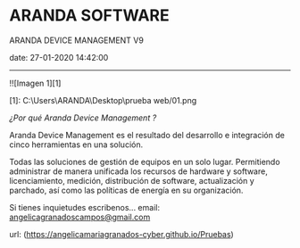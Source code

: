 
# ARANDA SOFTWARE 

ARANDA DEVICE MANAGEMENT V9

date: 27-01-2020 14:42:00


---

!![Imagen 1][1]  

 [1]: C:\Users\ARANDA\Desktop\prueba web/01.png
 


*¿Por qué Aranda Device Management ?*

Aranda Device Management es el resultado del desarrollo e integración de cinco herramientas en una solución. 

Todas las soluciones de gestión de equipos en un solo lugar. Permitiendo administrar de manera unificada los recursos de hardware y
software, licenciamiento, medición, distribución de software,
actualización y parchado, así como las políticas de energía en su
organización.

Si tienes inquietudes escribenos...
email: angelicagranadoscampos@gmail.com


url: (https://angelicamariagranados-cyber.github.io/Pruebas)



